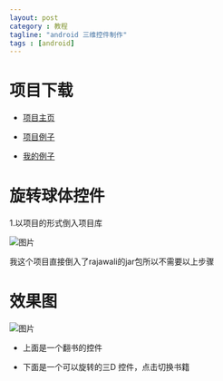 ```yaml
---
layout: post
category : 教程
tagline: "android 三维控件制作"
tags : [android]
---
```


# 项目下载 #

* [项目主页](https://github.com/MasDennis/Rajawali)

* [项目例子](https://github.com/MasDennis/RajawaliExamples)

* [我的例子](https://github.com/yy-091/android-3d-widget)

# 旋转球体控件 #
1.以项目的形式倒入项目库

 ![图片](../..//media/2013-11-27-1.png)

  我这个项目直接倒入了rajawali的jar包所以不需要以上步骤


# 效果图 #

![图片](../../media/2013-11-28-1.png)


 * 上面是一个翻书的控件

 * 下面是一个可以旋转的三D 控件，点击切换书籍